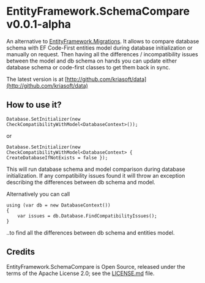 ﻿EntityFramework.SchemaCompare v0.0.1-alpha
==========================================

An alternative to [EntityFramework.Migrations](https://nuget.org/packages/EntityFramework.Migrations). It allows to compare database schema with EF Code-First entities model during database initialization or manually on request. Then having all the differences / incompatibility issues between the model and db schema on hands you can update either database schema or code-first classes to get them back in sync.

The latest version is at [http://github.com/kriasoft/data](http://github.com/kriasoft/data)

How to use it?
--------------

    Database.SetInitializer(new CheckCompatibilityWithModel<DatabaseContext>());

or

    Database.SetInitializer(new CheckCompatibilityWithModel<DatabaseContext> { CreateDatabaseIfNotExists = false });

This will run database schema and model comparison during database initialization. If any compatibility issues found it will throw an exception describing the differences between db schema and model.

Alternatively you can call

    using (var db = new DatabaseContext())
    {
        var issues = db.Database.FindCompatibilityIssues();
    }

..to find all the differences between db schema and entities model.

Credits
-------

EntityFramework.SchemaCompare is Open Source, released under the terms of the Apache License 2.0; see the [LICENSE.md](https://github.com/kriasoft/data/blob/master/LICENSE.md) file.